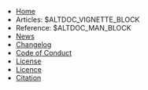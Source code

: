 * [Home](/)
* Articles: $ALTDOC_VIGNETTE_BLOCK
* Reference: $ALTDOC_MAN_BLOCK
* [News]($ALTDOC_NEWS)
* [Changelog]($ALTDOC_CHANGELOG)
* [Code of Conduct]($ALTDOC_CODE_OF_CONDUCT)
* [License]($ALTDOC_LICENSE)
* [Licence]($ALTDOC_LICENCE)
* [Citation]($ALTDOC_CITATION)
